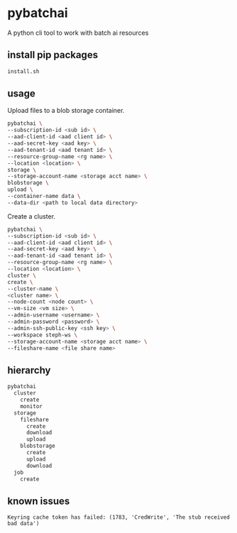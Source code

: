 # pybatchai

A python cli tool to work with batch ai resources

## install pip packages

```sh
install.sh
```

## usage

Upload files to a blob storage container.

```sh
pybatchai \
--subscription-id <sub id> \
--aad-client-id <aad client id> \
--aad-secret-key <aad key> \
--aad-tenant-id <aad tenant id> \
--resource-group-name <rg name> \
--location <location> \
storage \
--storage-account-name <storage acct name> \
blobstorage \
upload \
--container-name data \
--data-dir <path to local data directory>
```

Create a cluster.

```sh
pybatchai \
--subscription-id <sub id> \
--aad-client-id <aad client id> \
--aad-secret-key <aad key> \
--aad-tenant-id <aad tenant id> \
--resource-group-name <rg name> \
--location <location> \
cluster \
create \
--cluster-name \
<cluster name> \
--node-count <node count> \
--vm-size <vm size> \
--admin-username <username> \
--admin-password <password> \
--admin-ssh-public-key <ssh key> \
--workspace steph-ws \
--storage-account-name <storage acct name> \
--fileshare-name <file share name>
```

## hierarchy

```sh
pybatchai
  cluster
    create
    monitor
  storage
    fileshare
      create
      download
      upload
    blobstorage
      create
      upload
      download
  job
    create
```

## known issues

`Keyring cache token has failed: (1783, 'CredWrite', 'The stub received bad data')`